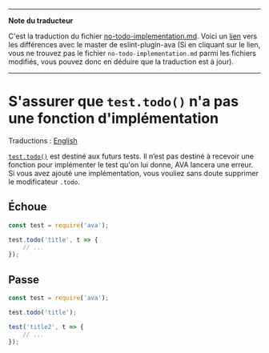___
**Note du traducteur**

C'est la traduction du fichier [no-todo-implementation.md](https://github.com/avajs/eslint-plugin-ava/blob/main/docs/rules/no-todo-implementation.md). Voici un [lien](https://github.com/avajs/eslint-plugin-ava/compare/dee1802d39e22aec0915d5067062356f5abfbd84...main#diff-7974944ece5b24286aad0085b8bf91b3988044d79ab69c75ebd606a6065578a7) vers les différences avec le master de eslint-plugin-ava (Si en cliquant sur le lien, vous ne trouvez pas le fichier `no-todo-implementation.md` parmi les fichiers modifiés, vous pouvez donc en déduire que la traduction est à jour).
___
# S'assurer que `test.todo()` n'a pas une fonction d'implémentation

Traductions : [English](https://github.com/avajs/eslint-plugin-ava/blob/main/docs/rules/no-todo-implementation.md)

[`test.todo()`](https://github.com/avajs/ava-docs/blob/main/fr_FR/docs/01-writing-tests.md#les-tests-fictifs-todo) est destiné aux futurs tests. Il n’est pas destiné à recevoir une fonction pour implémenter le test qu'on lui donne, AVA lancera une erreur. Si vous avez ajouté une implémentation, vous vouliez sans doute supprimer le modificateur `.todo`.

## Échoue

```js
const test = require('ava');

test.todo('title', t => {
	// ...
});
```

## Passe

```js
const test = require('ava');

test.todo('title');

test('title2', t => {
	// ...
});
```
